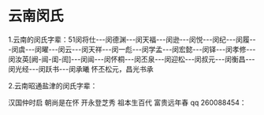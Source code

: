 # 云南闵氏

1.云南的闵氏字辈：51闵将仕---闵德渊---闵天福---闵逊---闵悦---闵纪---闵履---闵虞---闵曜---闵云---闵天祥---闵一彪---闵学孟---闵宏懿---闵铎---闵孝修---闵汝英[阙-闿-闺-訚]---闵闿---闵怀桐---闵丕泉---闵迎松---闵叔元---闵衡昌---闵光经---闵跃书---闵承曦 怀丕松元，昌光书承

2.云南昭通盐津的闵氏字辈：

汉国仲时启 朝尚是在怀 开永登芝秀 祖本生百代 富贵远年春 qq 260088454：
